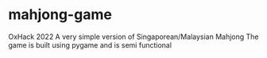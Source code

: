 # mahjong-game
OxHack 2022
A very simple version of Singaporean/Malaysian Mahjong
The game is built using pygame and is semi functional